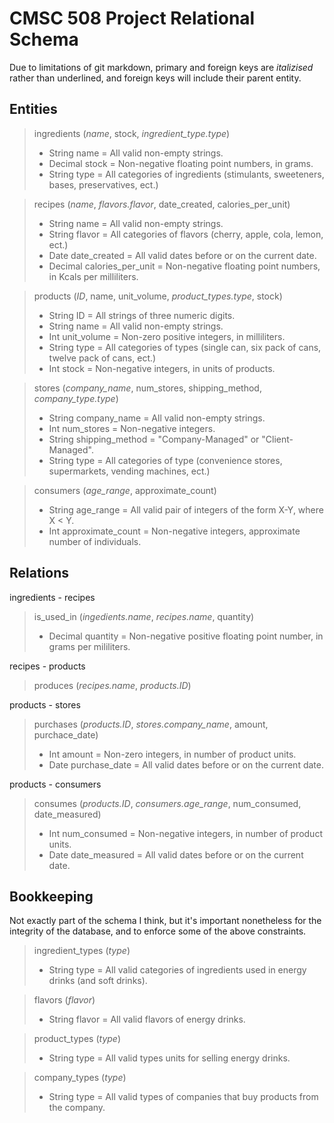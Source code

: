 # CMSC 508 Project Relational Schema

Due to limitations of git markdown, primary and foreign keys are *italizised* rather than underlined, and foreign keys will include their parent entity.

## Entities

>ingredients (*name*, stock, *ingredient_type.type*)
>
> - String name = All valid non-empty strings.
> - Decimal stock = Non-negative floating point numbers, in grams.
> - String type = All categories of ingredients (stimulants, sweeteners, bases, preservatives, ect.)

>recipes (*name*, *flavors.flavor*, date_created, calories_per_unit)
>
> - String name = All valid non-empty strings.
> - String flavor = All categories of flavors (cherry, apple, cola, lemon, ect.)
> - Date date_created = All valid dates before or on the current date.
> - Decimal calories_per_unit = Non-negative floating point numbers, in Kcals per milliliters.

>products (*ID*, name, unit_volume, *product_types.type*, stock)
>
> - String ID = All strings of three numeric digits.
> - String name = All valid non-empty strings.
> - Int unit_volume = Non-zero positive integers, in milliliters.
> - String type = All categories of types (single can, six pack of cans, twelve pack of cans, ect.)
> - Int stock = Non-negative integers, in units of products.

>stores (*company_name*, num_stores, shipping_method, *company_type.type*)
>
> - String company_name = All valid non-empty strings.
> - Int num_stores = Non-negative integers.
> - String shipping_method = "Company-Managed" or "Client-Managed".
> - String type = All categories of type (convenience stores, supermarkets, vending machines, ect.)

>consumers (*age_range*, approximate_count)
>
> - String age_range = All valid pair of integers of the form X-Y, where X < Y.
> - Int approximate_count = Non-negative integers, approximate number of individuals.

## Relations

ingredients - recipes
>is_used_in (*ingedients.name*, *recipes.name*, quantity)
>
> - Decimal quantity = Non-negative positive floating point number, in grams per mililiters.

recipes - products
>produces (*recipes.name*, *products.ID*)

products - stores
>purchases (*products.ID*, *stores.company_name*, amount, purchace_date)
>
> - Int amount = Non-zero integers, in number of product units.
> - Date purchase_date = All valid dates before or on the current date.

products - consumers
>consumes (*products.ID*, *consumers.age_range*, num_consumed, date_measured)
>
> - Int num_consumed = Non-negative integers, in number of product units.
> - Date date_measured = All valid dates before or on the current date.

## Bookkeeping
Not exactly part of the schema I think, but it's important nonetheless for the integrity of the database, and to enforce some of the above constraints.

>ingredient_types (*type*)
>
> - String type = All valid categories of ingredients used in energy drinks (and soft drinks).

>flavors (*flavor*)
>
> - String flavor = All valid flavors of energy drinks.

>product_types (*type*)
>
> - String type = All valid types units for selling energy drinks.

>company_types (*type*)
>
> - String type = All valid types of companies that buy products from the company.